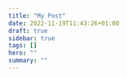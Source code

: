 ```yaml
---
title: "My Post"
date: 2022-11-19T11:43:26+01:00
draft: true
sidebar: true
tags: []
hero: ""
summary: ""
---
```

